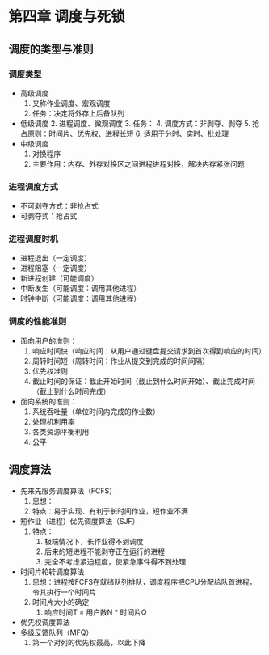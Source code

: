 # 第四章 调度与死锁

## 调度的类型与准则

### 调度类型

+ 高级调度
    1. 又称作业调度、宏观调度
    2. 任务：决定将外存上后备队列
+ 低级调度
    2. 进程调度、微观调度
    3. 任务：
    4. 调度方式：非剥夺、剥夺
    5. 抢占原则：时间片、优先权、进程长短
    6. 适用于分时、实时、批处理
+ 中级调度
    1. 对换程序
    2. 主要作用：内存、外存对换区之间进程进程对换，解决内存紧张问题

### 进程调度方式

+ 不可剥夺方式：非抢占式
+ 可剥夺式：抢占式

### 进程调度时机

+ 进程退出（一定调度）
+ 进程阻塞（一定调度）
+ 新进程创建（可能调度）
+ 中断发生（可能调度：调用其他进程）
+ 时钟中断（可能调度：调用其他进程）

### 调度的性能准则

+ 面向用户的准则：
    1. 响应时间快（响应时间：从用户通过键盘提交请求到首次得到响应的时间）
    2. 周转时间短（周转时间：作业从提交到完成的时间间隔）
    3. 优先权准则
    4. 截止时间的保证：截止开始时间（截止到什么时间开始）、截止完成时间（截止到什么时间完成）
+ 面向系统的准则：
    1. 系统吞吐量（单位时间内完成的作业数）
    2. 处理机利用率
    3. 各类资源平衡利用
    4. 公平

## 调度算法

+ 先来先服务调度算法（FCFS）
    1. 思想：
    2. 特点：易于实现、有利于长时间作业，短作业不满
+ 短作业（进程）优先调度算法（SJF）
    1. 特点：
        1. 极端情况下，长作业得不到调度
        2. 后来的短进程不能剥夺正在运行的进程
        3. 完全不考虑紧迫程度，使紧急事件得不到处理
+ 时间片轮转调度算法
    1. 思想：进程按FCFS在就绪队列排队，调度程序把CPU分配给队首进程，令其执行一个时间片
    2. 时间片大小的确定
        1. 响应时间T = 用户数N * 时间片Q
+ 优先权调度算法
+ 多级反馈队列（MFQ）
    1. 第一个对列的优先权最高，以此下降
